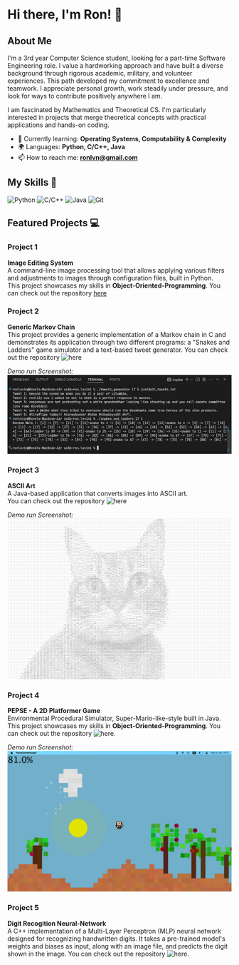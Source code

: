 # Hi there, I'm Ron! 👋


## About Me

I'm a 3rd year Computer Science student, looking for a part-time Software Engineering role.
I value a hardworking approach and have built a diverse background through rigorous academic, military, and volunteer experiences. This path developed my commitment to excellence and teamwork. I appreciate personal growth, work steadily under pressure, and look for ways to contribute positively anywhere I am.
 
I am fascinated by Mathematics and Theoretical CS. I'm particularly interested in projects that merge theoretical concepts with practical applications and hands-on coding.

- 🌱 Currently learning: **Operating Systems, Computability & Complexity**
- 🌍 Languages: **Python, C/C++, Java**
- 📫 How to reach me: **ronlvn@gmail.com**

## My Skills 🧠

![Python](https://img.shields.io/badge/Python-3776AB?style=for-the-badge&logo=python&logoColor=white)
![C/C++](https://img.shields.io/badge/C++-00599C?style=for-the-badge&logo=c%2b%2b&logoColor=white)
![Java](https://img.shields.io/badge/Java-007396?style=for-the-badge&logo=java&logoColor=white)
![Git](https://img.shields.io/badge/Git-F05032?style=for-the-badge&logo=git&logoColor=white)


## Featured Projects 💻

### Project 1

**Image Editing System**  
A command-line image processing tool that allows applying various filters and adjustments to images through configuration files, built in Python.  
This project showcases my skills in **Object-Oriented-Programming**. You can check out the repository [here](https://github.com/ronlevin1/Image-Editing-System)

### Project 2

**Generic Markov Chain**  
This project provides a generic implementation of a Markov chain in C and demonstrates its application through two different programs: a "Snakes and Ladders" game simulator and a text-based tweet generator.
You can check out the repository ![here](https://github.com/ronlevin1/Generic-Markov-Chain)  

*Demo run Screenshot:*  
![ss](screenshots/demo_mk_chain.png)

### Project 3

**ASCII Art**  
A Java-based application that converts images into ASCII art.  
You can check out the repository ![here](https://github.com/ronlevin1/ASCII-Art)

*Demo run Screenshot:*  
![ss](screenshots/demo_cat_output.png)

### Project 4

**PEPSE - A 2D Platformer Game**  
Environmental Procedural Simulator, Super-Mario-like-style built in Java.  
This project showcases my skills in **Object-Oriented-Programming**. You can check out the repository ![here](https://github.com/ronlevin1/PEPSE).

*Demo run Screenshot:*  
![ss](screenshots/demo_pepse.png)

### Project 5

**Digit Recogition Neural-Network**  
A C++ implementation of a Multi-Layer Perceptron (MLP) neural network designed for recognizing handwritten digits. It takes a pre-trained model's weights and biases as input, along with an image file, and predicts the digit shown in the image.
You can check out the repository ![here](https://github.com/ronlevin1/Digit-Recogition-NN).
